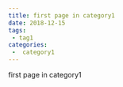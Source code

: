 ```yaml
---
title: first page in category1
date: 2018-12-15
tags:
 - tag1
categories:
 -  category1
---
```


first page in category1